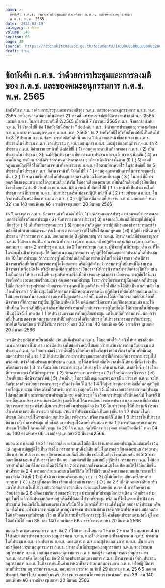 ```yaml
---
name: >-
  ข้อบังคับ ก.ต.ช. ว่าด้วยการประชุมและการลงมติของ ก.ต.ช. และของคณะอนุกรรมการ
  ก.ต.ช. พ.ศ. 2565
date: '2023-03-19'
category: ง พิเศษ
volume: 140
section: 66
page: 32
source: 'https://ratchakitcha.soc.go.th/documents/140D066S0000000003200.pdf'
draft: true
---
```


# ข้อบังคับ ก.ต.ช. ว่าด้วยการประชุมและการลงมติของ ก.ต.ช. และของคณะอนุกรรมการ ก.ต.ช. พ.ศ. 2565

ข้อบังคับ ก.ต.ช. ว่าด้วยการประชุมและการลงมติของ ก.ต.ช. และของคณะอนุกรรมการ ก.ต.ช. พ.ศ. 2565 อาศัยอานาจตามความในมาตรา 21 วรรคสี่ แห่งพระราชบัญญัติตารวจแห่งชาติ พ.ศ. 2565 และมติ ก.ต.ช. ในการประชุมครั้งที่ 2/2565 เมื่อวันที่ 7 ธันวาคม 2565 ก.ต.ช. จึงออกข้อบังคับ ก.ต.ช. ไว้ ดังต่อไปนี้ ข้อ 1 ข้อบังคับนี้เรียกว่า “ ข้อบังคับ ก.ต.ช. ว่าด้วยการประชุมและการลงมติของ ก.ต.ช. และของคณะอนุกรรมการ ก.ต.ช. พ.ศ. 2565” ข้อ 2 ข้อบังคับนี้ใช้บังคับตั้งแต่บัดนี้เป็นต้นไป ข้อ 3 ให้ประธาน ก.ต.ช. รักษาการตามข้อบังคับนี้ หมวด 1 อำนาจและหน้าที่ของประธาน ก.ต.ช. ประธานในที่ประชุม ก.ต.ช. รองประธาน ก.ต.ช. เลขานุการ ก.ต.ช. และผู้ช่วยเลขานุการ ก.ต.ช. ข้อ 4 ประธาน ก.ต.ช. มีอำนาจและหน้าที่ ดังต่อไปนี้ ( 1) ควบคุมและดาเนินกิจการของ ก.ต.ช. ( 2) เป็นประธานในที่ประชุม ( 3) อนุมัติวันประชุม ระเบียบวาระการประชุม และระเบียบวาระเพิ่มเติม ( 4) ลงนามในกฎ ระเบียบ ข้อบังคับ ข้อกำหนด ประกาศต่าง ๆ เพื่อดาเนินกิจการใดตาม (5 ) ( 5) ตามที่กฎหมายบัญญัติไว้ให้เป็นอานาจหน้าที่ของประธาน ก.ต.ช. หรือตามที่กาหนดไว้ ในข้อบังคับนี้ ข้อ 5 ประธานในที่ประชุม ก.ต.ช. มีอำนาจหน้าที่ ดังต่อไปนี้ ( 1 ) ควบคุมและดาเนินการในการประชุมครั้งนั้น ( 2 ) รักษาความเรียบร้อยในที่ประชุม ตลอดจนบริเวณโดยรอบที่ประชุม ( 3 ) ในกรณีที่มีการออกเสียงลงคะแนน และได้คะแนนเสียงเท่ากัน ให้ออกเสียงลงคะแนน เพิ่มขึ้นอีกเสียงหนึ่ง เป็นเสียงชี้ขาดโดยพลัน ข้อ 6 รองประธาน ก.ต.ช. มีอำนาจหน้าที่ ดังต่อไปนี้ ( 1 ) ทำหน้าที่เป็นประธานในที่ประชุม กรณีที่ประธาน ก.ต.ช. ไม่มาประชุมหรือไม่อาจปฏิบัติ หน้าที่ได้ ( 2 ) ช่วยประธาน ก.ต.ช. ในกิจการอันเป็นหน้าที่ของประธาน ก.ต.ช. ( 3 ) ปฏิบัติการอื่น ตามที่ประธาน ก.ต.ช. มอบหมาย ้ หนา 32 ่ เลม 140 ตอนพิเศษ 66 ง ราชกิจจานุเบกษา 20 มีนาคม 2566

ข้อ 7 เลขานุการ ก.ต.ช. มีอำนาจหน้าที่ ดังต่อไปนี้ ( 1) แจ้งกำหนดการประชุม พร้อมระเบียบวาระและเอกสารที่เกี่ยวกับการประชุม ( 2) จัดทำรายงานการประชุม ( 3) แจ้งและยืนยันมติที่ประชุมไปยังผู้ที่เกี่ยวข้อง ( 4) เก็บรักษาสรรพเอกสาร ( 5) ควบคุม กำกับ ดูแล การปฏิบัติงานของข้าราชการและเจ้าหน้าที่สำนักงานคณะกรรมการนโยบาย ตารวจแห่งชาติให้เป็นไปตามกฎหมาย ( 6) ปฏิบัติการอื่นตามที่ประธาน หรือกรรมการ ก.ต.ช. มอบหมาย ข้อ 8 ผู้ช่วยเลขานุการ ก.ต.ช. มีอานาจหน้าที่ช่วยเลขานุการ ก.ต.ช. ในกิจการอันเป็น อำนาจหน้าที่ของเลขานุการ ก.ต.ช. หรือปฏิบัติการตามที่เลขานุการ ก.ต.ช. มอบหมา ย หมวด 2 การประชุม ก.ต.ช. ข้อ 9 ในการประชุม ก.ต.ช. ผู้ที่จะอยู่ในที่ประชุม หรือ ณ ที่ใดในระยะที่จะฟังการประชุม ได้ ก็แต่เฉพาะคณะกรรมการ หรือผู้ที่ได้รับอนุญาตจากประธานในที่ประชุม ข้อ 10 ในการประชุม ถ้ากรรมการผู้ใดมีส่วนได้เสียเป็นการส่วนตัวในเรื่องที่พิจารณา หรือ มีการพิจารณาเรื่องที่เกี่ยวกับกรรมการผู้ใดโดยเฉพาะ หรือมีผู้คัดค้านว่ากรรมการผู้ใดมีเหตุที่ไม่สามารถ พิจารณาในเรื่องนั้นได้ หรือมีเหตุซึ่งมีสภาพร้ายแรงอันอาจทาให้การพิจารณาทางปกครองในเรื่อ งนั้น ไม่เป็นกลาง ให้ประธานในที่ประชุมปรึกษาหารือเพื่อพิจารณาเหตุดังกล่าว เมื่อกรรมการผู้นั้นได้ชี้แจง ข้อเท็จจริง และตอบข้อซักถามแล้ว ต้องออกจากที่ประชุม ในระหว่างที่กรรมการผู้นั้นออกจากที่ประชุม ให้ถือว่าองค์ประชุมประกอบด้วยกรรมการทุกคนที่ไม่ถูกคัดค้าน หรือไม่มีส่วนได้เสียเป็นการส่วนตัว ในเรื่องที่พิจารณา ถ้าที่ประชุมมีมติให้กรรมการที่มีเหตุตามวรรคหนึ่ง ปฏิบัติหน้าที่ต่อไปด้วยคะแนนเสียงไม่น้อยกว่า สองในสามของกรรมการที่ไม่ถูกคัดค้าน หรือที่ไ ม่มีส่วนได้เสียเป็นการส่วนตัวในเรื่องที่พิจารณา ก็ให้กรรมการผู้นั้นปฏิบัติหน้าที่ต่อไปได้ มติดังกล่าวให้กระทำโดยวิธีลงคะแนนลับ และให้เป็นที่สุด ในกรณีที่มีปัญหาว่าเรื่องที่มีการพิจารณาเกี่ยวกับกรรมการผู้ใดหรือไม่ ให้ประธานในที่ประชุม เป็นผู้วินิจฉัยชี้ ขาด ข้อ 1 1 ให้ประธานกรรมการเป็นผู้เรียกประชุม แต่ในกรณีที่กรรมการไม่น้อยกว่าหนึ่งในสาม ของจานวนกรรมการเท่าที่มีอยู่ร้องขอให้เรียกประชุม ให้ประธานกรรมการเรียกประชุมภายในเจ็ดวันนับแต่ วันที่ได้รับการร้องขอ ้ หนา 33 ่ เลม 140 ตอนพิเศษ 66 ง ราชกิจจานุเบกษา 20 มีนาคม 2566

การนัดประชุมต้องทาเป็นหนังสือ เว้นแต่เมื่อประธำน ก.ต.ช. ได้บอกนัดไว้แล้ว จึงให้ทา หนังสือนัดเฉพาะกรรมการที่ไม่ทราบ การนัดประชุมให้นัดล่วงหน้าไม่น้อยกว่าสามวันทาการก่อนวันประชุม แต่ประธาน ก.ต.ช. จะเรียกประชุมเร็วกว่านั้นก็ได้ เมื่อเห็นว่าเป็นเรื่องเร่งด่วน เรื่องจำเป็น หรือมีเหตุสมควรประการอื่น ข้อ 1 2 ให้ส่งระเบียบวาระการประชุมและเอกสารที่เกี่ยวข้องกับวาระการประชุมไปพร้อมกับ หนังสือนัดประชุม แต่ประธาน ก.ต.ช. จะให้ส่งเพิ่มเติมอีกในเวลาใดก็ได้ตามที่เห็นว่าจำเป็นหรือสมควร ข้อ 1 3 การจัดระเบียบวาระการประชุม ให้บรรจุเรื่อ งเรียงตามลำดับ ดังต่อไปนี้ ( 1) เรื่องที่ประธานจะแจ้งให้ที่ประชุมทราบ ( 2) รับรองรายงานการประชุม ( 3) เรื่องที่ค้างการพิจารณา ( 4) เรื่องที่เสนอเพื่อพิจารณาใหม่ ( 5) เรื่องอื่น ๆ ในกรณีมีเหตุผลและความจาเป็น ประธาน ก.ต.ช. จะให้จัดเรียงลาดับระเบียบวาระการประชุม เป็นอย่างอื่นก็ได้ ข้อ 1 4 ให้ผู้มาประชุมลงลายมือชื่อในสมุดบัญชีรายชื่อผู้มาประชุม ที่จัดเตรียมไว้สาหรับ การประชุมทุกครั้ง ข้อ 1 5 เมื่อล่วงเลยเวลาตามกาหนดประชุมไปสามสิบนาที และกรรมการมาประชุมไม่ครบ องค์ประชุม ให้ เลื่อนการประชุมครั้งนั้นออกไป ในกรณีมีการเลื่อนการประชุม หากมีการนัดประชุมครั้งใหม่ ให้นาระเบียบวาระการประชุม และเอกสารที่เกี่ยวข้องกับวาระการประชุม ครั้งที่เลื่อนการประชุมนั้นมาประชุมด้วย ข้อ 1 6 ในการประชุมให้ที่ประชุมพิจารณาเรื่องเรียงตามระเบียบวาระกา รประชุม เว้นแต่ ที่ประชุมจะมีมติเป็นอย่างอื่น ข้อ 1 7 ประธานในที่ประชุม มีอำนาจสั่งให้รวมหรือแยกประเด็นการพิจารณา หรือการลงมติก็ได้ ข้อ 1 8 ประธานในที่ประชุม มีอานาจสั่งพักการประชุม หรือสั่งเลิกการประชุมได้ตามที่ เห็นสมควร ข้อ 1 9 การเปิดเผยรายงานการประชุม ให้เป็นไปตามมติที่ประชุม ข้อ 20 ให้ ก.ต.ช. จัดให้มีการประชุมอย่างน้อยปีละสี่ครั้ง ้ หนา 34 ่ เลม 140 ตอนพิเศษ 66 ง ราชกิจจานุเบกษา 20 มีนาคม 2566

หมวด 3 การลงมติ ข้อ 21 การออกเสียงลงคะแนนให้ถือเสียงข้างมากตามองค์ประชุมในแต่ละครั้ง เว้นแต่ กฎหมายบัญญัติไว้เป็นอย่างอื่น กรรมการคนหนึ่งมีเสียงหนึ่งในการออกเสียงลงคะแนน ถ้าคะแนนเสียงเท่ากันให้ประธาน ออกเสียงลงคะแนนเพิ่มขึ้นอีกเสียงหนึ่งเป็นเสียงชี้ขาดโดยพลัน ข้อ 2 2 การออกเสียงลงคะแนนให้กระทาโดยเปิดเผย เว้นแต่กรณีที่กฎหมายบัญญัติหรือ กรรมการ ก.ต.ช. ไม่น้อยกว่าสามในสี่ มีม ติให้กระทำโดยวิธีลับ ข้อ 2 3 การออกเสียงลงคะแนนโดยเปิดเผยให้ใช้วิธียกมือขึ้นพ้นศีรษะ ข้อ 2 4 การออกเสียงลงคะแนนโดยวิธีลับ ให้ใช้วิธีเขียนเครื่องหมายลงบนแผ่นกระดาษใส่ซอง ที่จัดไว้ ดังนี้ ( 1) ผู้เห็นด้วย เขียนเครื่องหมายถูก ( / ) ( 2) ผู้ไม่เห็นด้วย เขียนเครื่องหมายกากบาท ( X ) ( 3) ผู้ไม่ออกเสียง เขียนเครื่องหมายวงกลม ( O ) ข้อ 2 5 เมื่อนับคะแนนเสียงเสร็จแล้วให้ประธานในที่ประชุมประกาศผลการออกเสียง ลงคะแนนโดยพลัน หมวด 4 การรักษาความเรียบร้อย ข้อ 2 6 เพื่อความเรียบร้อยของที่ประชุม ประธานในที่ประชุมมีอานาจเตือน ห้ามปราม ห้ามพูด ในเรื่องที่กาลังประชุมปรึกษาอยู่ หรือสั่งให้ออกไปจากที่ประชุม หรือ ณ ที่ใดในระยะที่จะฟัง การประชุมได้ โดยมีหรือไม่มีกำหนดเวลาในครั้งนั้นก็ได้ ในกรณีที่ประธานสั่งให้ผู้ใด ออกจากที่ประชุม หรือ ณ ที่ใดในระยะที่จะฟังการประชุมได้ หากผู้นั้นขัดขืน ประธานมีอำนาจสั่งเจ้าหน้าที่รักษาความปลอดภัยให้นำตัวออกจากที่ประชุม หรือ ณ ที่ใดในระยะที่จะฟังการประชุมได้ คำสั่งของประธานตามข้อนี้ ผู้ใดจะโต้แย้งไม่ได้ ้ หนา 35 ่ เลม 140 ตอนพิเศษ 66 ง ราชกิจจานุเบกษา 20 มีนาคม 2566

หมวด 5 คณะอนุกรรมการ ก.ต.ช. ข้อ 2 7 ให้นาความในหมวด 1 หมวด 2 หมวด 3 และหมวด 4 มาใช้บังคับแก่การประชุม ของคณะอนุกรรมการ ก.ต.ช. และให้อำนาจหน้าที่ของประธาน ก.ต.ช. ประธานในที่ประชุม ก.ต.ช. รองประธาน ก.ต.ช. เลขานุการ ก.ต.ช. และผู้ช่วยเลขานุการ ก.ต.ช. เป็นอานาจหน้าที่ของ ประธานอนุกรรมการ ก.ต.ช. ประธานในที่ประชุมคณะอนุกรรมการ ก.ต.ช. รองประธานอนุกรรมการ ก.ต.ช. เลขานุการคณะอนุกรรมการ ก.ต.ช. และผู้ช่วยเลขานุการคณะอนุกรรมการ ก.ต.ช. ตามลำดับ โดยอนุโลม ข้อ 2 8 รองประธานอนุกรรมการ ก.ต.ช. มีอานาจหน้า ที่ช่วยประธานอนุกรรมการ ก.ต.ช. ในกิจการอันเป็นอำนาจหน้าที่ของประธานอนุกรรมการ ก.ต.ช. หรือปฏิบัติการตามที่ประธาน อนุกรรมการ ก.ต.ช. มอบหมาย ประกาศ ณ วันที่ 29 ธันวาคม พ.ศ. 25 6 5 พลเอก ประยุทธ์ จันทร์โอชา นายกรัฐมนตรี ประธานกรรมการนโยบายตารวจแห่งชาติ ้ หนา 36 ่ เลม 140 ตอนพิเศษ 66 ง ราชกิจจานุเบกษา 20 มีนาคม 2566
